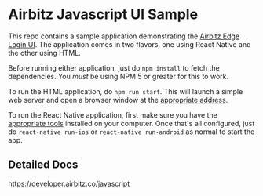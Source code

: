 # Airbitz Javascript UI Sample

This repo contains a sample application demonstrating the [Airbitz Edge Login UI](https://github.com/Airbitz/airbitz-core-js-ui). The application comes in two flavors, one using React Native and the other using HTML.

Before running either application, just do `npm install` to fetch the dependencies. You *must* be using NPM 5 or greater for this to work.

To run the HTML application, do `npm run start`. This will launch a simple web server and open a browser window at the [appropriate address](http://localhost:8001/).

To run the React Native application, first make sure you have the [appropriate tools](https://facebook.github.io/react-native/docs/getting-started.html#installing-dependencies) installed on your computer. Once that's all configured, just do `react-native run-ios` or `react-native run-android` as normal to start the app.

## Detailed Docs

https://developer.airbitz.co/javascript
